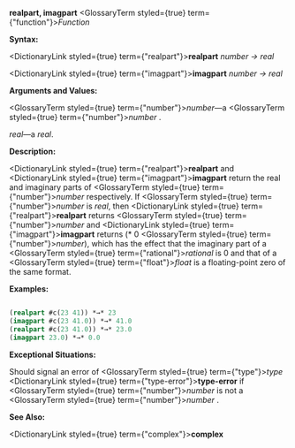 **realpart, imagpart** <GlossaryTerm styled={true} term={"function"}><i>Function</i></GlossaryTerm> 



**Syntax:** 



<DictionaryLink styled={true} term={"realpart"}><b>realpart</b></DictionaryLink> *number → real* 



<DictionaryLink styled={true} term={"imagpart"}><b>imagpart</b></DictionaryLink> *number → real* 



**Arguments and Values:** 



<GlossaryTerm styled={true} term={"number"}><i>number</i></GlossaryTerm>—a <GlossaryTerm styled={true} term={"number"}><i>number</i></GlossaryTerm> . 



*real*—a *real*. 



**Description:** 



<DictionaryLink styled={true} term={"realpart"}><b>realpart</b></DictionaryLink> and <DictionaryLink styled={true} term={"imagpart"}><b>imagpart</b></DictionaryLink> return the real and imaginary parts of <GlossaryTerm styled={true} term={"number"}><i>number</i></GlossaryTerm> respectively. If <GlossaryTerm styled={true} term={"number"}><i>number</i></GlossaryTerm> is *real*, then <DictionaryLink styled={true} term={"realpart"}><b>realpart</b></DictionaryLink> returns <GlossaryTerm styled={true} term={"number"}><i>number</i></GlossaryTerm> and <DictionaryLink styled={true} term={"imagpart"}><b>imagpart</b></DictionaryLink> returns (\* 0 <GlossaryTerm styled={true} term={"number"}><i>number</i></GlossaryTerm>), which has the effect that the imaginary part of a <GlossaryTerm styled={true} term={"rational"}><i>rational</i></GlossaryTerm> is 0 and that of a <GlossaryTerm styled={true} term={"float"}><i>float</i></GlossaryTerm> is a floating-point zero of the same format. 



**Examples:**
```lisp

(realpart #c(23 41)) *→* 23 
(imagpart #c(23 41.0)) *→* 41.0 
(realpart #c(23 41.0)) *→* 23.0 
(imagpart 23.0) *→* 0.0 

```
**Exceptional Situations:** 



Should signal an error of <GlossaryTerm styled={true} term={"type"}><i>type</i></GlossaryTerm> <DictionaryLink styled={true} term={"type-error"}><b>type-error</b></DictionaryLink> if <GlossaryTerm styled={true} term={"number"}><i>number</i></GlossaryTerm> is not a <GlossaryTerm styled={true} term={"number"}><i>number</i></GlossaryTerm> . 



**See Also:** 



<DictionaryLink styled={true} term={"complex"}><b>complex</b></DictionaryLink> 







 



 




